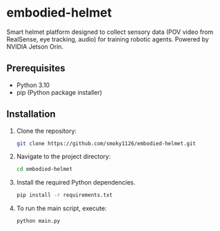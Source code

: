 # embodied-helmet
Smart helmet platform designed to collect sensory data (POV video from RealSense, eye tracking, audio) for training robotic agents. Powered by NVIDIA Jetson Orin.

## Prerequisites

- Python 3.10
- pip (Python package installer)

## Installation

1. Clone the repository:
   ```bash
   git clone https://github.com/smoky1126/embodied-helmet.git

3. Navigate to the project directory:
   ```bash
   cd embodied-helmet

5. Install the required Python dependencies.
   ```bash
   pip install -r requirements.txt

6. To run the main script, execute:
   ```bash
   python main.py
